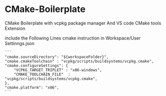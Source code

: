 # CMake-Boilerplate
CMake Boilerplate with vcpkg package manager And VS code CMake tools Extension 

include the Following Lines cmake instruction in Workspace/User Settinngs.json
    
    ```
    "cmake.sourceDirectory": "${workspaceFolder}",
    "cmake.cmakeToolchain" : "vcpkg/scripts/buildsystems/vcpkg.cmake",
    "cmake.configureSettings": {
        "VCPKG_TARGET_TRIPLET" : "x86-windows",
        "CMAKE_TOOLCHAIN_FILE"  : "vcpkg/scripts/buildsystems/vcpkg.cmake",
    },
    "cmake.platform": "x86", 
    ```